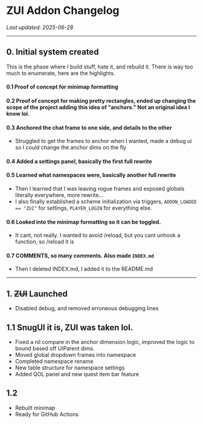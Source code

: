 # ZUI Addon Changelog  
_Last updated: 2025-06-28_
___
## 0. Initial system created  
This is the phase where I build stuff, hate it, and rebuild it. There is way too much to enumerate, here are the highlights.

#### 0.1 Proof of concept for minimap formatting

#### 0.2 Proof of concept for making pretty rectangles, ended up changing the scope of the project adding this idea of "anchors." Not an original idea I know lol.

#### 0.3 Anchored the chat frame to one side, and details to the other
* Struggled to get the frames to anchor when I wanted, made a debug ui so I could change the anchor dims on the fly

#### 0.4 Added a settings panel, basically the first full rewrite

#### 0.5 Learned what namespaces were, basically another full rewrite
* Then I learned that I was leaving rogue frames and exposed globals literally everywhere, more rewrite...
* I also finally established a scheme initialization via triggers, `ADDON_LOADED == "ZUI"` for settings, `PLAYER_LOGIN` for everything else.

#### 0.6 Looked into the minimap formatting so it can be toggled. 
* It cant, not really. I wanted to avoid /reload, but you cant unhook a function, so /reload it is

#### 0.7 COMMENTS, so many comments. Also made `INDEX.md`
* Then I deleted INDEX.md, I added it to the README.md

___
## 1. ~~ZUI~~ Launched
* Disabled debug, and removed erroneous debugging lines

## 1.1 SnugUI it is, ZUI was taken lol.
* Fixed a nil compare in the anchor dimension logic, improved the logic to bound based off UIParent dims.
* Moved global dropdown frames into namespace
* Completed namespace rename
* New table structure for namespace settings
* Added QOL panel and new quest item bar feature

## 1.2 
* Rebuilt minimap
* Ready for GitHub Actions